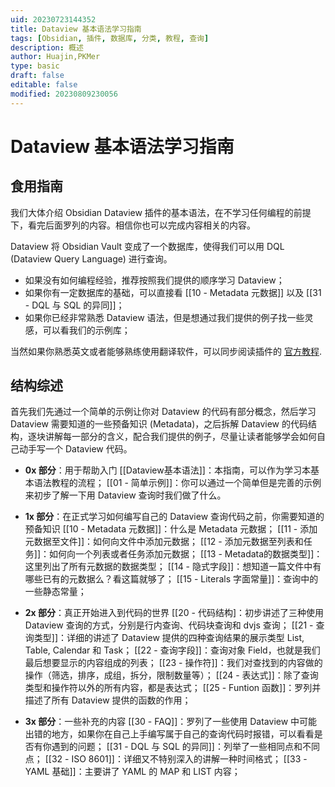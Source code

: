 ```yaml
---
uid: 20230723144352
title: Dataview 基本语法学习指南
tags: [Obsidian, 插件, 数据库, 分类, 教程, 查询]
description: 概述
author: Huajin,PKMer
type: basic
draft: false
editable: false
modified: 20230809230056
---
```


# Dataview 基本语法学习指南

## 食用指南

我们大体介绍 Obsidian Dataview 插件的基本语法，在不学习任何编程的前提下，看完后面罗列的内容。相信你也可以完成内容相关的内容。

Dataview 将 Obsidian Vault 变成了一个数据库，使得我们可以用 DQL (Dataview Query Language) 进行查询。

- 如果没有如何编程经验，推荐按照我们提供的顺序学习 Dataview；
- 如果你有一定数据库的基础，可以直接看 [[10 - Metadata 元数据]] 以及 [[31 - DQL 与 SQL 的异同]]；
- 如果你已经非常熟悉 Dataview 语法，但是想通过我们提供的例子找一些灵感，可以看我们的示例库；

当然如果你熟悉英文或者能够熟练使用翻译软件，可以同步阅读插件的 [官方教程](https://blacksmithgu.github.io/obsidian-dataview/).

## 结构综述

首先我们先通过一个简单的示例让你对 Dataview 的代码有部分概念，然后学习 Dataview 需要知道的一些预备知识 (Metadata)，之后拆解 Dataview 的代码结构，逐块讲解每一部分的含义，配合我们提供的例子，尽量让读者能够学会如何自己动手写一个 Dataview 代码。

- **0x 部分**：用于帮助入门
[[Dataview基本语法]]：本指南，可以作为学习本基本语法教程的流程；
[[01 - 简单示例]]：你可以通过一个简单但是完善的示例来初步了解一下用 Dataview 查询时我们做了什么。

- **1x 部分**：在正式学习如何编写自己的 Dataview 查询代码之前，你需要知道的预备知识
[[10 - Metadata 元数据]]：什么是 Metadata 元数据；
[[11 - 添加元数据至文件]]：如何向文件中添加元数据；
[[12 - 添加元数据至列表和任务]]：如何向一个列表或者任务添加元数据；
[[13 - Metadata的数据类型]]：这里列出了所有元数据的数据类型；
[[14 - 隐式字段]]：想知道一篇文件中有哪些已有的元数据么？看这篇就够了；
[[15 - Literals 字面常量]]：查询中的一些静态常量；

- **2x 部分**：真正开始进入到代码的世界
[[20 - 代码结构]：初步讲述了三种使用 Dataview 查询的方式，分别是行内查询、代码块查询和 dvjs 查询；
[[21 - 查询类型]]：详细的讲述了 Dataview 提供的四种查询结果的展示类型 List, Table, Calendar 和 Task；
[[22 - 查询字段]]：查询对象 Field，也就是我们最后想要显示的内容组成的列表；
[[23 - 操作符]]：我们对查找到的内容做的操作（筛选，排序，成组，拆分，限制数量等）；
[[24 - 表达式]]：除了查询类型和操作符以外的所有内容，都是表达式；
[[25 - Funtion 函数]]：罗列并描述了所有 Dataview 提供的函数的作用；

- **3x 部分**：一些补充的内容
[[30 - FAQ]]：罗列了一些使用 Dataview 中可能出错的地方，如果你在自己上手编写属于自己的查询代码时报错，可以看看是否有你遇到的问题；
[[31 - DQL 与 SQL 的异同]]：列举了一些相同点和不同点；
[[32 - ISO 8601]]：详细又不特别深入的讲解一种时间格式；
[[33 - YAML 基础]]：主要讲了 YAML 的 MAP 和 LIST 内容；